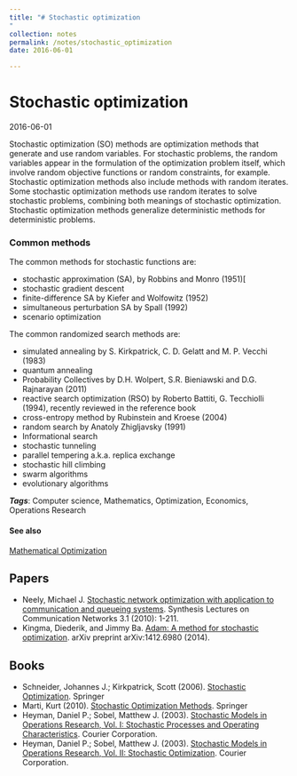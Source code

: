 ```yaml
---
title: "# Stochastic optimization
"
collection: notes
permalink: /notes/stochastic_optimization
date: 2016-06-01

---
```


# Stochastic optimization

2016-06-01

Stochastic optimization (SO) methods are optimization methods that generate and use random variables. For stochastic problems, the random variables appear in the formulation of the optimization problem itself, which involve random objective functions or random constraints, for example. Stochastic optimization methods also include methods with random iterates. Some stochastic optimization methods use random iterates to solve stochastic problems, combining both meanings of stochastic optimization. Stochastic optimization methods generalize deterministic methods for deterministic problems.

### Common methods
The common methods for stochastic functions are:
* stochastic approximation (SA), by Robbins and Monro (1951)[
* stochastic gradient descent
* finite-difference SA by Kiefer and Wolfowitz (1952)
* simultaneous perturbation SA by Spall (1992)
* scenario optimization

The common randomized search methods are:
* simulated annealing by S. Kirkpatrick, C. D. Gelatt and M. P. Vecchi (1983)
* quantum annealing
* Probability Collectives by D.H. Wolpert, S.R. Bieniawski and D.G. Rajnarayan (2011)
* reactive search optimization (RSO) by Roberto Battiti, G. Tecchiolli (1994), recently reviewed in the reference book
* cross-entropy method by Rubinstein and Kroese (2004)
* random search by Anatoly Zhigljavsky (1991)
* Informational search
* stochastic tunneling
* parallel tempering a.k.a. replica exchange
* stochastic hill climbing
* swarm algorithms
* evolutionary algorithms

***Tags***: Computer science, Mathematics, Optimization, Economics, Operations Research

#### See also
[Mathematical Optimization](/notes/mathematical_optimization)


## Papers
* Neely, Michael J. [Stochastic network optimization with application to communication and queueing systems](). Synthesis Lectures on Communication Networks 3.1 (2010): 1-211.
* Kingma, Diederik, and Jimmy Ba. [Adam: A method for stochastic optimization](http://arxiv.org/abs/1412.6980). arXiv preprint arXiv:1412.6980 (2014).

## Books
* Schneider, Johannes J.; Kirkpatrick, Scott (2006). [Stochastic Optimization](https://www.goodreads.com/book/show/2787488-stochastic-optimization). Springer
* Marti, Kurt (2010). [Stochastic Optimization Methods](https://www.goodreads.com/book/show/14637510-stochastic-optimization-methods). Springer
* Heyman, Daniel P.; Sobel, Matthew J. (2003). [Stochastic Models in Operations Research, Vol. I: Stochastic Processes and Operating Characteristics](https://www.goodreads.com/book/show/2307076.Stochastic_Models_in_Operations_Research_Vol_I). Courier Corporation.
* Heyman, Daniel P.; Sobel, Matthew J. (2003). [Stochastic Models in Operations Research, Vol. II: Stochastic Optimization](https://www.goodreads.com/book/show/2530095.Stochastic_Models_in_Operations_Research_Vol_II). Courier Corporation.


